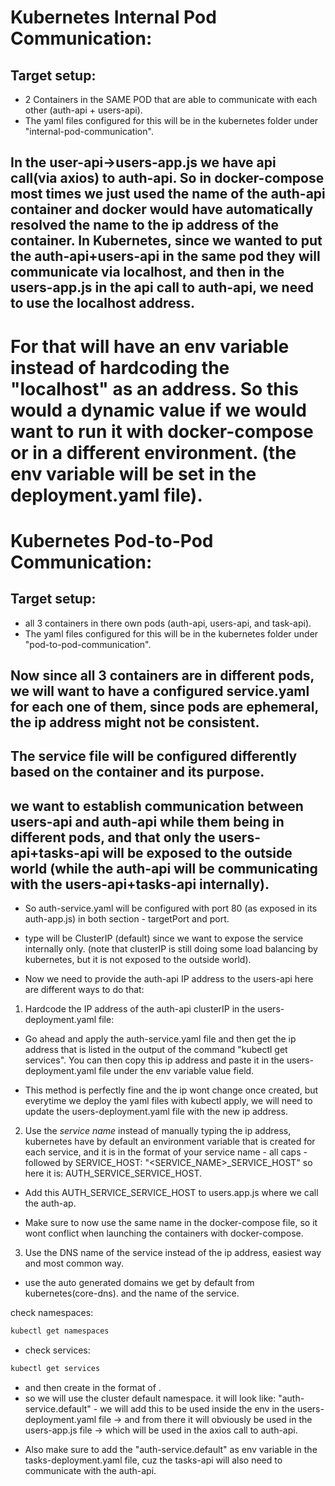 # Kubernetes Internal Pod Communication:
## Target setup:
- 2 Containers in the SAME POD that are able to communicate with each other (auth-api + users-api).
- The yaml files configured for this will be in the kubernetes folder under "internal-pod-communication".

## In the user-api->users-app.js we have api call(via axios) to auth-api. So in docker-compose most times we just used the name of the auth-api container and docker would have automatically resolved the name to the ip address of the container. In Kubernetes, since we wanted to put the auth-api+users-api in the same pod they will communicate via localhost, and then in the users-app.js in the api call to auth-api, we need to use the localhost address.
# For that will have an env variable instead of hardcoding the "localhost" as an address. So this would a dynamic value if we would want to run it with docker-compose or in a different environment. (the env variable will be set in the deployment.yaml file).

# Kubernetes Pod-to-Pod Communication:
## Target setup:
- all 3 containers in there own pods (auth-api, users-api, and task-api).
- The yaml files configured for this will be in the kubernetes folder under "pod-to-pod-communication".

## Now since all 3 containers are in different pods, we will want to have a configured service.yaml for each one of them, since pods are ephemeral, the ip address might not be consistent. 
## The service file will be configured differently based on the container and its purpose. 
## we want to establish communication between users-api and auth-api while them being in different pods, and that only the users-api+tasks-api will be exposed to the outside world (while the auth-api will be communicating with the users-api+tasks-api internally). 
- So auth-service.yaml will be configured with port 80 (as exposed in its auth-app.js) in both section - targetPort and port.
- type will be ClusterIP (default) since we want to expose the service internally only. (note that clusterIP is still doing some load balancing by kubernetes, but it is not exposed to the outside world).

- Now we need to provide the auth-api IP address to the users-api here are different ways to do that:

1. Hardcode the IP address of the auth-api clusterIP in the users-deployment.yaml file:
- Go ahead and apply the auth-service.yaml file and then get the ip address that is listed in the output of the command "kubectl get services". You can then copy this ip address and paste it in the users-deployment.yaml file under the env variable value field.
* This method is perfectly fine and the ip wont change once created, but everytime we deploy the yaml files with kubectl apply, we will need to update the users-deployment.yaml file with the new ip address.

2. Use the *service name* instead of manually typing the ip address, kubernetes have by default an environment variable that is created for each service, and it is in the format of your service name - all caps - followed by SERVICE_HOST: "<SERVICE_NAME>_SERVICE_HOST" so here it is: AUTH_SERVICE_SERVICE_HOST.
- Add this AUTH_SERVICE_SERVICE_HOST to users.app.js where we call the auth-ap.
* Make sure to now use the same name in the docker-compose file, so it wont conflict when launching the containers with docker-compose.

3. Use the DNS name of the service instead of the ip address, easiest way and most common way.
- use the auto generated domains we get by default from kubernetes(core-dns). and the name of the service.

check namespaces:
```bash
kubectl get namespaces
```
- check services:
```bash
kubectl get services
```
- and then create in the format of <my-service-name>.<namespace>
- so we will use the cluster default namespace. it will look like:
"auth-service.default" - we will add this to be used inside the env in the users-deployment.yaml file -> and from there it will obviously be used in the users-app.js file -> which will be used in the axios call to auth-api.
* Also make sure to add the "auth-service.default" as env variable in the tasks-deployment.yaml file, cuz the tasks-api will also need to communicate with the auth-api.
